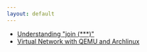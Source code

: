 ```yaml
---
layout: default
---
```


- [Understanding "join (\*\*\*)"](arrow)
- [Virtual Network with QEMU and Archlinux](ping)

